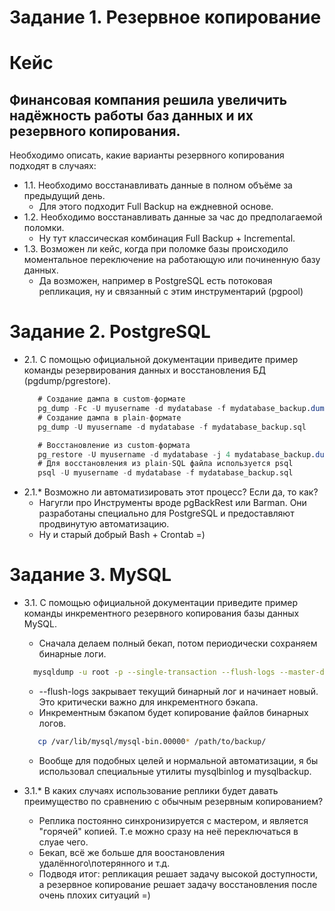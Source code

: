 # Задание 1. Резервное копирование
# Кейс
## Финансовая компания решила увеличить надёжность работы баз данных и их резервного копирования.
Необходимо описать, какие варианты резервного копирования подходят в случаях:
 * 1.1. Необходимо восстанавливать данные в полном объёме за предыдущий день.
     * Для этого подходит Full Backup на еждневной основе.
 * 1.2. Необходимо восстанавливать данные за час до предполагаемой поломки.
     * Ну тут классическая комбинация Full Backup + Incremental.
 * 1.3. Возможен ли кейс, когда при поломке базы происходило моментальное переключение на работающую или починенную базу данных.
     * Да возможен, например в PostgreSQL есть потоковая репликация, ну и связанный с этим инструментарий (pgpool) 

# Задание 2. PostgreSQL
 * 2.1. С помощью официальной документации приведите пример команды резервирования данных и восстановления БД (pgdump/pgrestore).
    ``` sql
       # Создание дампа в custom-формате 
       pg_dump -Fc -U myusername -d mydatabase -f mydatabase_backup.dump
       # Создание дампа в plain-формате 
       pg_dump -U myusername -d mydatabase -f mydatabase_backup.sql

       # Восстановление из custom-формата
       pg_restore -U myusername -d mydatabase -j 4 mydatabase_backup.dump
       # Для восстановления из plain-SQL файла используется psql
       psql -U myusername -d mydatabase -f mydatabase_backup.sql
    ```
 * 2.1.* Возможно ли автоматизировать этот процесс? Если да, то как?
   * Нагугли про  Инструменты вроде pgBackRest или Barman. Они разработаны специально для PostgreSQL и предоставляют продвинутую автоматизацию.
   * Ну и старый добрый Bash + Crontab =)

# Задание 3. MySQL
 * 3.1. С помощью официальной документации приведите пример команды инкрементного резервного копирования базы данных MySQL.
   * Сначала делаем полный бекап, потом периодически сохраняем бинарные логи.
   ``` bash
     mysqldump -u root -p --single-transaction --flush-logs --master-data=2 --all-databases > full_backup.sql
   ```
    * --flush-logs закрывает текущий бинарный лог и начинает новый. Это критически важно для инкрементного бэкапа.
    * Инкрементным бэкапом будет копирование файлов бинарных логов.
   ``` bash    
      cp /var/lib/mysql/mysql-bin.00000* /path/to/backup/
   ```
   * Вообще для подобных целей и нормальной автоматизации, я бы использовал специальные утилиты mysqlbinlog и mysqlbackup.
 
 * 3.1.* В каких случаях использование реплики будет давать преимущество по сравнению с обычным резервным копированием?
   * Реплика постоянно синхронизируется с мастером, и является "горячей" копией. Т.е можно сразу на неё переключаться в слуае чего. 
   * Бекап, всё же больше для воостановления удалённого\потерянного и т.д.
   * Подводя итог: репликация решает задачу высокой доступности, а резервное копирование решает задачу восстановления после очень плохих ситуаций =) 
